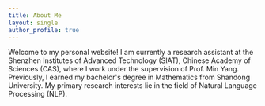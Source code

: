 ```yaml
---
title: About Me
layout: single
author_profile: true
---
```


Welcome to my personal website! I am currently a research assistant at the Shenzhen Institutes of Advanced Technology (SIAT), Chinese Academy of Sciences (CAS), where I work under the supervision of Prof. Min Yang. Previously, I earned my bachelor's degree in Mathematics from Shandong University. My primary research interests lie in the field of Natural Language Processing (NLP).
